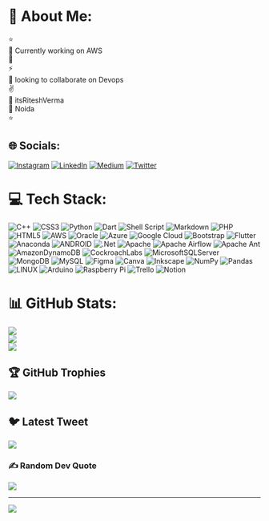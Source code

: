# 💫 About Me:
⭐<br>🔭 Currently working on AWS<br>🧘 <br>⚡<br>👣 looking to collaborate on Devops<br>✌️<br>🔗 itsRiteshVerma<br>📌 Noida<br>⭐


## 🌐 Socials:
[![Instagram](https://img.shields.io/badge/Instagram-%23E4405F.svg?logo=Instagram&logoColor=white)](https://instagram.com/breakdpattern) [![LinkedIn](https://img.shields.io/badge/LinkedIn-%230077B5.svg?logo=linkedin&logoColor=white)](https://linkedin.com/in/itsriteshverma) [![Medium](https://img.shields.io/badge/Medium-12100E?logo=medium&logoColor=white)](https://medium.com/@@itsriteshverma) [![Twitter](https://img.shields.io/badge/Twitter-%231DA1F2.svg?logo=Twitter&logoColor=white)](https://twitter.com/itsritesh_verma) 

# 💻 Tech Stack:
![C++](https://img.shields.io/badge/c++-%2300599C.svg?style=flat-square&logo=c%2B%2B&logoColor=white) ![CSS3](https://img.shields.io/badge/css3-%231572B6.svg?style=flat-square&logo=css3&logoColor=white) ![Python](https://img.shields.io/badge/python-3670A0?style=flat-square&logo=python&logoColor=ffdd54) ![Dart](https://img.shields.io/badge/dart-%230175C2.svg?style=flat-square&logo=dart&logoColor=white) ![Shell Script](https://img.shields.io/badge/shell_script-%23121011.svg?style=flat-square&logo=gnu-bash&logoColor=white) ![Markdown](https://img.shields.io/badge/markdown-%23000000.svg?style=flat-square&logo=markdown&logoColor=white) ![PHP](https://img.shields.io/badge/php-%23777BB4.svg?style=flat-square&logo=php&logoColor=white) ![HTML5](https://img.shields.io/badge/html5-%23E34F26.svg?style=flat-square&logo=html5&logoColor=white) ![AWS](https://img.shields.io/badge/AWS-%23FF9900.svg?style=flat-square&logo=amazon-aws&logoColor=white) ![Oracle](https://img.shields.io/badge/Oracle-F80000?style=flat-square&logo=oracle&logoColor=white) ![Azure](https://img.shields.io/badge/azure-%230072C6.svg?style=flat-square&logo=azure-devops&logoColor=white) ![Google Cloud](https://img.shields.io/badge/Google%20Cloud-%234285F4.svg?style=flat-square&logo=google-cloud&logoColor=white) ![Bootstrap](https://img.shields.io/badge/bootstrap-%23563D7C.svg?style=flat-square&logo=bootstrap&logoColor=white) ![Flutter](https://img.shields.io/badge/Flutter-%2302569B.svg?style=flat-square&logo=Flutter&logoColor=white) ![Anaconda](https://img.shields.io/badge/Anaconda-%2344A833.svg?style=flat-square&logo=anaconda&logoColor=white) ![ANDROID](https://img.shields.io/badge/android-%2320232a.svg?style=flat-square&logo=android&logoColor=%a4c639) ![.Net](https://img.shields.io/badge/.NET-5C2D91?style=flat-square&logo=.net&logoColor=white) ![Apache](https://img.shields.io/badge/apache-%23D42029.svg?style=flat-square&logo=apache&logoColor=white) ![Apache Airflow](https://img.shields.io/badge/Apache%20Airflow-017CEE?style=flat-square&logo=Apache%20Airflow&logoColor=white) ![Apache Ant](https://img.shields.io/badge/Apache%20Ant-A81C7D?style=flat-square&logo=Apache%20Ant&logoColor=white) ![AmazonDynamoDB](https://img.shields.io/badge/Amazon%20DynamoDB-4053D6?style=flat-square&logo=Amazon%20DynamoDB&logoColor=white) ![CockroachLabs](https://img.shields.io/badge/Cockroach%20Labs-6933FF?style=flat-square&logo=Cockroach%20Labs&logoColor=white) ![MicrosoftSQLServer](https://img.shields.io/badge/Microsoft%20SQL%20Sever-CC2927?style=flat-square&logo=microsoft%20sql%20server&logoColor=white) ![MongoDB](https://img.shields.io/badge/MongoDB-%234ea94b.svg?style=flat-square&logo=mongodb&logoColor=white) ![MySQL](https://img.shields.io/badge/mysql-%2300f.svg?style=flat-square&logo=mysql&logoColor=white) 	![Figma](https://img.shields.io/badge/figma-%23F24E1E.svg?style=flat-square&logo=figma&logoColor=white) ![Canva](https://img.shields.io/badge/Canva-%2300C4CC.svg?style=flat-square&logo=Canva&logoColor=white) ![Inkscape](https://img.shields.io/badge/Inkscape-e0e0e0?style=flat-square&logo=inkscape&logoColor=080A13) ![NumPy](https://img.shields.io/badge/numpy-%23013243.svg?style=flat-square&logo=numpy&logoColor=white) ![Pandas](https://img.shields.io/badge/pandas-%23150458.svg?style=flat-square&logo=pandas&logoColor=white) ![LINUX](https://img.shields.io/badge/Linux-FCC624?style=flat-square&logo=linux&logoColor=black) ![Arduino](https://img.shields.io/badge/-Arduino-00979D?style=flat-square&logo=Arduino&logoColor=white) ![Raspberry Pi](https://img.shields.io/badge/-RaspberryPi-C51A4A?style=flat-square&logo=Raspberry-Pi) ![Trello](https://img.shields.io/badge/Trello-%23026AA7.svg?style=flat-square&logo=Trello&logoColor=white) ![Notion](https://img.shields.io/badge/Notion-%23000000.svg?style=flat-square&logo=notion&logoColor=white)
# 📊 GitHub Stats:
![](https://github-readme-stats.vercel.app/api?username=itsRiteshVerma&theme=dark&hide_border=false&include_all_commits=true&count_private=true)<br/>
![](https://github-readme-streak-stats.herokuapp.com/?user=itsRiteshVerma&theme=dark&hide_border=false)<br/>
![](https://github-readme-stats.vercel.app/api/top-langs/?username=itsRiteshVerma&theme=dark&hide_border=false&include_all_commits=true&count_private=true&layout=compact)

## 🏆 GitHub Trophies
![](https://github-profile-trophy.vercel.app/?username=itsRiteshVerma&theme=radical&no-frame=false&no-bg=true&margin-w=4)

## 🐦 Latest Tweet
[![](https://gtce.itsvg.in/api?username=itsritesh_verma)](https://github.com/VishwaGauravIn/github-twitter-card-embed)

### ✍️ Random Dev Quote
![](https://quotes-github-readme.vercel.app/api?type=horizontal&theme=radical)

---
[![](https://visitcount.itsvg.in/api?id=itsRiteshVerma&label=Profile%20Views&color=6&icon=5&pretty=false)](https://visitcount.itsvg.in)

<!-- Proudly created with GPRM ( https://gprm.itsvg.in ) -->
